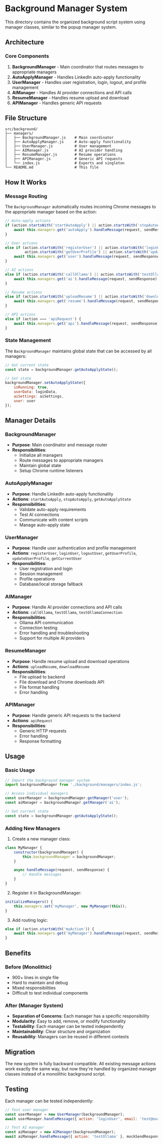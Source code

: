 # Background Manager System

This directory contains the organized background script system using manager classes, similar to the popup manager system.

## Architecture

### Core Components

1. **BackgroundManager** - Main coordinator that routes messages to appropriate managers
2. **AutoApplyManager** - Handles LinkedIn auto-apply functionality
3. **UserManager** - Handles user registration, login, logout, and profile management
4. **AIManager** - Handles AI provider connections and API calls
5. **ResumeManager** - Handles resume upload and download
6. **APIManager** - Handles generic API requests

## File Structure

```
src/background/
├── managers/
│   ├── BackgroundManager.js    # Main coordinator
│   ├── AutoApplyManager.js     # Auto-apply functionality
│   ├── UserManager.js          # User management
│   ├── AIManager.js            # AI provider handling
│   ├── ResumeManager.js        # Resume operations
│   ├── APIManager.js           # Generic API requests
│   └── index.js                # Exports and singleton
└── README.md                   # This file
```

## How It Works

### Message Routing

The `BackgroundManager` automatically routes incoming Chrome messages to the appropriate manager based on the action:

```javascript
// Auto-apply actions
if (action.startsWith('startAutoApply') || action.startsWith('stopAutoApply') || action === 'getAutoApplyState') {
    await this.managers.get('autoApply').handleMessage(request, sendResponse);
}

// User actions
else if (action.startsWith('registerUser') || action.startsWith('loginUser') || action.startsWith('logoutUser') || 
         action.startsWith('getUserProfile') || action.startsWith('updateUserProfile') || action === 'getCurrentUser') {
    await this.managers.get('user').handleMessage(request, sendResponse);
}

// AI actions
else if (action.startsWith('callOllama') || action.startsWith('testOllama')) {
    await this.managers.get('ai').handleMessage(request, sendResponse);
}

// Resume actions
else if (action.startsWith('uploadResume') || action.startsWith('downloadResume')) {
    await this.managers.get('resume').handleMessage(request, sendResponse);
}

// API actions
else if (action === 'apiRequest') {
    await this.managers.get('api').handleMessage(request, sendResponse);
}
```

### State Management

The `BackgroundManager` maintains global state that can be accessed by all managers:

```javascript
// Get current state
const state = backgroundManager.getAutoApplyState();

// Set state
backgroundManager.setAutoApplyState({
    isRunning: true,
    userData: loginData,
    aiSettings: aiSettings,
    user: user
});
```

## Manager Details

### BackgroundManager
- **Purpose**: Main coordinator and message router
- **Responsibilities**: 
  - Initialize all managers
  - Route messages to appropriate managers
  - Maintain global state
  - Setup Chrome runtime listeners

### AutoApplyManager
- **Purpose**: Handle LinkedIn auto-apply functionality
- **Actions**: `startAutoApply`, `stopAutoApply`, `getAutoApplyState`
- **Responsibilities**:
  - Validate auto-apply requirements
  - Test AI connections
  - Communicate with content scripts
  - Manage auto-apply state

### UserManager
- **Purpose**: Handle user authentication and profile management
- **Actions**: `registerUser`, `loginUser`, `logoutUser`, `getUserProfile`, `updateUserProfile`, `getCurrentUser`
- **Responsibilities**:
  - User registration and login
  - Session management
  - Profile operations
  - Database/local storage fallback

### AIManager
- **Purpose**: Handle AI provider connections and API calls
- **Actions**: `callOllama`, `testOllama`, `testOllamaConnection`
- **Responsibilities**:
  - Ollama API communication
  - Connection testing
  - Error handling and troubleshooting
  - Support for multiple AI providers

### ResumeManager
- **Purpose**: Handle resume upload and download operations
- **Actions**: `uploadResume`, `downloadResume`
- **Responsibilities**:
  - File upload to backend
  - File download and Chrome downloads API
  - File format handling
  - Error handling

### APIManager
- **Purpose**: Handle generic API requests to the backend
- **Actions**: `apiRequest`
- **Responsibilities**:
  - Generic HTTP requests
  - Error handling
  - Response formatting

## Usage

### Basic Usage

```javascript
// Import the background manager system
import backgroundManager from './background/managers/index.js';

// Access individual managers
const userManager = backgroundManager.getManager('user');
const aiManager = backgroundManager.getManager('ai');

// Get current state
const state = backgroundManager.getAutoApplyState();
```

### Adding New Managers

1. Create a new manager class:

```javascript
class MyManager {
    constructor(backgroundManager) {
        this.backgroundManager = backgroundManager;
    }

    async handleMessage(request, sendResponse) {
        // Handle messages
    }
}
```

2. Register it in BackgroundManager:

```javascript
initializeManagers() {
    this.managers.set('myManager', new MyManager(this));
}
```

3. Add routing logic:

```javascript
else if (action.startsWith('myAction')) {
    await this.managers.get('myManager').handleMessage(request, sendResponse);
}
```

## Benefits

### Before (Monolithic)
- 900+ lines in single file
- Hard to maintain and debug
- Mixed responsibilities
- Difficult to test individual components

### After (Manager System)
- **Separation of Concerns**: Each manager has a specific responsibility
- **Modularity**: Easy to add, remove, or modify functionality
- **Testability**: Each manager can be tested independently
- **Maintainability**: Clear structure and organization
- **Reusability**: Managers can be reused in different contexts

## Migration

The new system is fully backward compatible. All existing message actions work exactly the same way, but now they're handled by organized manager classes instead of a monolithic background script.

## Testing

Each manager can be tested independently:

```javascript
// Test user manager
const userManager = new UserManager(backgroundManager);
await userManager.handleMessage({ action: 'loginUser', email: 'test@example.com', password: 'password' }, mockSendResponse);

// Test AI manager
const aiManager = new AIManager(backgroundManager);
await aiManager.handleMessage({ action: 'testOllama' }, mockSendResponse);
``` 